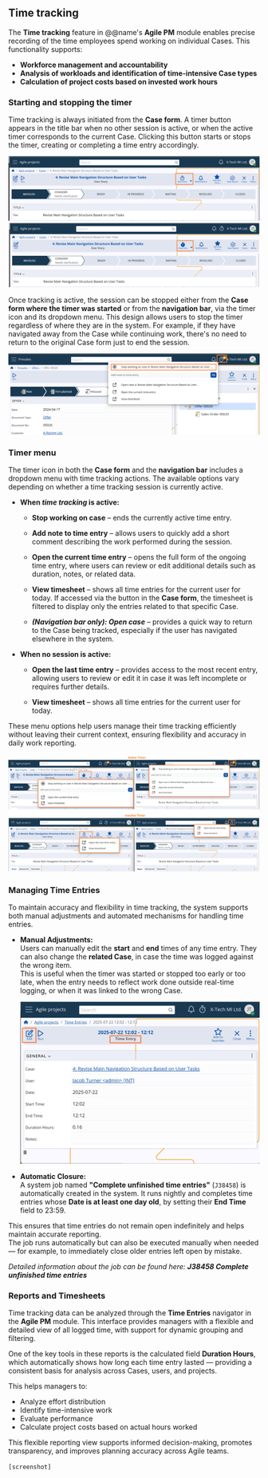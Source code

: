 ## Time tracking

The **Time tracking** feature in @@name's **Agile PM** module enables precise recording of the time employees spend working on individual Cases. This functionality supports:

- **Workforce management and accountability**
- **Analysis of workloads and identification of time-intensive Case types**
- **Calculation of project costs based on invested work hours**


### Starting and stopping the timer

Time tracking is always initiated from the **Case form**. A timer button appears in the title bar when no other session is active, or when the active timer corresponds to the current Case. Clicking this button starts or stops the timer, creating or completing a time entry accordingly.

![Timer Button](pictures/timer-button.png)

Once tracking is active, the session can be stopped either from the **Case form where the timer was started** or from the **navigation bar**, via the timer icon and its dropdown menu. This design allows users to stop the timer regardless of where they are in the system. For example, if they have navigated away from the Case while continuing work, there's no need to return to the original Case form just to end the session.

![Stop Timer](pictures/stop-timer.png)


### Timer menu

The timer icon in both the **Case form** and the **navigation bar** includes a dropdown menu with time tracking actions. The available options vary depending on whether a time tracking session is currently active.

- **When _time tracking_ is active:**
  - **Stop working on case** – ends the currently active time entry.
  - **Add note to time entry** – allows users to quickly add a short comment describing the work performed during the session.

  - **Open the current time entry** – opens the full form of the ongoing time entry, where users can review or edit additional details such as duration, notes, or related data.
  
  - **View timesheet** – shows all time entries for the current user for today. If accessed via the button in the **Case form**, the timesheet is filtered to display only the entries related to that specific Case.
  
  - **_(Navigation bar only): Open case_** – provides a quick way to return to the Case being tracked, especially if the user has navigated elsewhere in the system.

- **When no session is active:**

  - **Open the last time entry** – provides access to the most recent entry, allowing users to review or edit it in case it was left incomplete or requires further details.
  
  - **View timesheet** – shows all time entries for the current user for today.

These menu options help users manage their time tracking efficiently without leaving their current context, ensuring flexibility and accuracy in daily work reporting.

![Timer Menu](pictures/timer-menu.png)


### Managing Time Entries

To maintain accuracy and flexibility in time tracking, the system supports both manual adjustments and automated mechanisms for handling time entries.

- **Manual Adjustments:**  
  Users can manually edit the **start** and **end** times of any time entry. They can also change the **related Case**, in case the time was logged against the wrong item.  
  This is useful when the timer was started or stopped too early or too late, when the entry needs to reflect work done outside real-time logging, or when it was linked to the wrong Case.

  ![Time Entry Form](pictures/time-entry.png)

- **Automatic Closure:**  
  A system job named **"Complete unfinished time entries"** (`J38458`) is automatically created in the system. It runs nightly and completes time entries whose **Date is at least one day old**, by setting their **End Time** field to 23:59.

This ensures that time entries do not remain open indefinitely and helps maintain accurate reporting.  
The job runs automatically but can also be executed manually when needed — for example, to immediately close older entries left open by mistake.

*Detailed information about the job can be found here: **J38458 Complete unfinished time entries***


### Reports and Timesheets

Time tracking data can be analyzed through the **Time Entries** navigator in the **Agile PM** module. This interface provides managers with a flexible and detailed view of all logged time, with support for dynamic grouping and filtering.

One of the key tools in these reports is the calculated field **Duration Hours**, which automatically shows how long each time entry lasted — providing a consistent basis for analysis across Cases, users, and projects.

This helps managers to:

- Analyze effort distribution
- Identify time-intensive work
- Evaluate performance
- Calculate project costs based on actual hours worked

This flexible reporting view supports informed decision-making, promotes transparency, and improves planning accuracy across Agile teams.

`[screenshot]`
